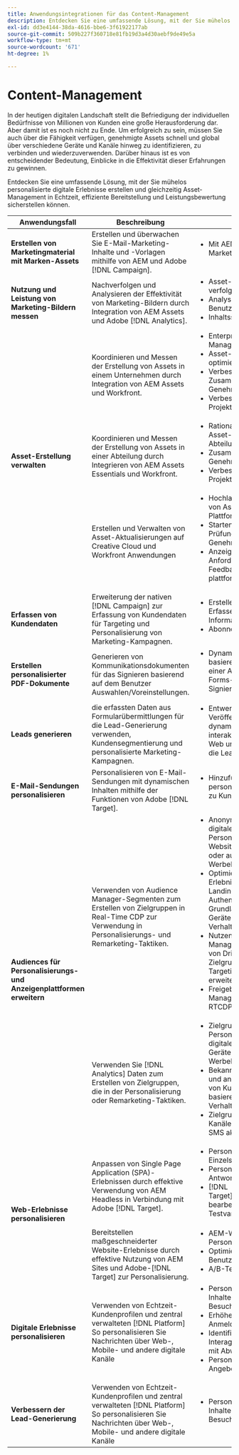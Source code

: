 ```yaml
---
title: Anwendungsintegrationen für das Content-Management
description: Entdecken Sie eine umfassende Lösung, mit der Sie mühelos personalisierte digitale Erlebnisse erstellen und gleichzeitig Asset-Management in Echtzeit, effiziente Bereitstellung und Leistungsbewertung sicherstellen können.
exl-id: dd3e4144-38da-4616-bbe6-3f61922177ab
source-git-commit: 509b227f360718e81fb19d3a4d30aebf9de49e5a
workflow-type: tm+mt
source-wordcount: '671'
ht-degree: 1%

---
```


# Content-Management

In der heutigen digitalen Landschaft stellt die Befriedigung der individuellen Bedürfnisse von Millionen von Kunden eine große Herausforderung dar. Aber damit ist es noch nicht zu Ende. Um erfolgreich zu sein, müssen Sie auch über die Fähigkeit verfügen, genehmigte Assets schnell und global über verschiedene Geräte und Kanäle hinweg zu identifizieren, zu verbinden und wiederzuverwenden. Darüber hinaus ist es von entscheidender Bedeutung, Einblicke in die Effektivität dieser Erfahrungen zu gewinnen.

Entdecken Sie eine umfassende Lösung, mit der Sie mühelos personalisierte digitale Erlebnisse erstellen und gleichzeitig Asset-Management in Echtzeit, effiziente Bereitstellung und Leistungsbewertung sicherstellen können.

<table>
 <thead>
    <tr>
      <th>Anwendungsfall</th>
      <th>Beschreibung</th>
      <th>Beispiele</th>
      <th>Anwendungen</th>
    </tr>
  </thead>
  <tbody>
    <tr>
      <td><strong>Erstellen von Marketingmaterial mit Marken-Assets</strong></td>
      <td>
        Erstellen und überwachen Sie E-Mail-Marketing-Inhalte und -Vorlagen mithilfe von AEM und
        Adobe [!DNL Campaign].
      </td>
      <td>
        <ul style="margin-top: 0;">
          <li>Mit AEM erstellte Marketing-E-Mails senden</li>
        </ul>
      </td>
      <td>
        <a
          href="../integrations-between-applications/campaign/campaign-experience-manager.md"
          target="_blank"
          rel="noopener noreferrer"
          >[!DNL Campaign] und AEM</a
        >
      </td>
    </tr>
    <tr>
      <td><strong>Nutzung und Leistung von Marketing-Bildern messen</strong></td>
      <td>
        Nachverfolgen und Analysieren der Effektivität von Marketing-Bildern durch Integration von
        AEM Assets und Adobe [!DNL Analytics].
      </td>
      <td>
        <ul style="margin-top: 0;">
          <li>Asset-Performance verfolgen und analysieren</li>
          <li>Analysieren der Benutzerinteraktion</li>
          <li>Inhaltsstrategie optimieren</li>
        </ul>
      </td>
      <td>
        <a
          href="../integrations-between-applications/experience-manager/experience-manager-analytics.md"
          target="_blank"
          rel="noopener noreferrer"
          >AEM Assets und [!DNL Analytics]</a
        >
      </td>
    </tr>
    <tr>
      <td rowspan="3"><strong>Asset-Erstellung verwalten</strong></td>
      <td>
        Koordinieren und Messen der Erstellung von Assets in einem Unternehmen
        durch Integration von AEM Assets und Workfront.
      </td>
      <td>
        <ul style="margin-top: 0;">
          <li>Enterprise Asset Management</li>
          <li>Asset-Workflows optimieren</li>
          <li>Verbesserung von Zusammenarbeit und Genehmigung</li>
          <li>Verbessertes Projektmanagement</li>
        </ul>
      </td>
      <td>
        <a
          href="../integrations-between-applications/experience-manager/experience-manager-workfront.md"
          target="_blank"
          rel="noopener noreferrer"
          >AEM Assets und Workfront</a
        >
      </td>
    </tr>
    <tr>
      <td>
        Koordinieren und Messen der Erstellung von Assets in einer Abteilung durch
        Integrieren von AEM Assets Essentials und Workfront.
      </td>
      <td>
        <ul style="margin-top: 0;">
          <li>Rationalisierung des Asset-Managements der Abteilung</li>
          <li>Zusammenarbeit und Genehmigung aktivieren</li>
          <li>Verbessertes Projektmanagement</li>
        </ul>
      </td>
      <td>
        <a
          href="../integrations-between-applications/experience-manager/experience-manager-workfront.md"
          target="_blank"
          rel="noopener noreferrer"
          >AEM Assets Essentials und Workfront</a
        >
      </td>
    </tr>
    <tr>
      <td>
        Erstellen und Verwalten von Asset-Aktualisierungen auf Creative Cloud und Workfront
        Anwendungen
      </td>
      <td>
        <ul style="margin-top: 0;">
          <li>Hochladen und Freigeben von Assets über mehrere Plattformen hinweg</li>
          <li>Starten von Asset-Prüfungs- und Genehmigungsprozessen</li>
          <li>Anzeigen von Asset-Anforderungen und -Feedback plattformübergreifend</li>
        </ul>
      </td>
      <td>
        <a
          href="../integrations-between-applications/workfront/workfront-creative-cloud.md"
          target="_blank"
          rel="noopener noreferrer"
          >Creative Cloud und Workfront</a
        >
      </td>
    </tr>
    <tr>
      <td><strong>Erfassen von Kundendaten</strong></td>
      <td>
        Erweiterung der nativen [!DNL Campaign] zur Erfassung von Kundendaten für
        Targeting und Personalisierung von Marketing-Kampagnen.
      </td>
      <td>
        <ul style="margin-top: 0;">
          <li>Erstellen von Profilen und Erfassen zusätzlicher Informationen.</li>
          <li>Abonnements</li>
        </ul>
      </td>
      <td>
        <a
          href="../integrations-between-applications/experience-manager/experience-manager-campaign.md"
          target="_blank"
          rel="noopener noreferrer"
          >AEM Forms und [!DNL Campaign] Standard</a
        >
      </td>
    </tr>
    <tr>
      <td><strong>Erstellen personalisierter PDF-Dokumente</strong></td>
      <td>
        Generieren von Kommunikationsdokumenten für das Signieren basierend auf dem Benutzer
        Auswahlen/Voreinstellungen.
      </td>
      <td>
        <ul style="margin-top: 0;">
          <li>
            Dynamisch generierte NDA basierend auf den Daten einer AEM präsentieren
            Forms-Übermittlung zum Signieren
          </li>
        </ul>
      </td>
      <td>
        <a
          href="../integrations-between-applications/experience-manager//experience-manager-acrobat-sign.md"
          target="_blank"
          rel="noopener noreferrer"
          >AEM Forms und Acrobat Sign</a
        >
      </td>
    </tr>
    <tr>
      <td><strong>Leads generieren</strong></td>
      <td>
        die erfassten Daten aus Formularübermittlungen für die Lead-Generierung verwenden,
        Kundensegmentierung und personalisierte Marketing-Kampagnen.
      </td>
      <td>
        <ul style="margin-top: 0;">
          <li>
            Entwerfen und Veröffentlichen dynamischer und interaktiver Formulare für Web und Mobile
            Geräte für die Lead-Generierung.
          </li>
        </ul>
      </td>
      <td>
        <a
          href="../integrations-between-applications/experience-manager/experience-manager-marketo.md"
          target="_blank"
          rel="noopener noreferrer"
          >AEM Forms und Marketo</a
        >
      </td>
    </tr>
    <tr>
      <td><strong>E-Mail-Sendungen personalisieren</strong></td>
      <td>
        Personalisieren von E-Mail-Sendungen mit dynamischen Inhalten mithilfe der
        Funktionen von Adobe [!DNL Target].
      </td>
      <td>
        <ul style="margin-top: 0;">
          <li>Hinzufügen personalisierter Angebote zu Kunden-E-Mails</li>
        </ul>
      </td>
      <td>
        <a
          href="../integrations-between-applications/campaign/campaign-target.md"
          target="_blank"
          rel="noopener noreferrer"
          >[!DNL Campaign] und [!DNL Target]</a
        >
      </td>
    </tr>
    <tr>
      <td rowspan="2"><strong>Audiences für Personalisierungs- und Anzeigenplattformen erweitern</strong></td>
      <td>
        Verwenden von Audience Manager-Segmenten zum Erstellen von Zielgruppen in Real-Time CDP zur Verwendung
        in Personalisierungs- und Remarketing-Taktiken.
      </td>
      <td>
        <ul style="margin-top: 0;">
          <li>
            Anonymes Targeting digitaler Zielgruppen und Personalisierung für
            Die Website, die Mobile App oder auf unterstützten Werbekanälen
          </li>
          <li>
            Optimieren Sie die Erlebnisse auf der Landingpage und vor der Authentifizierung auf der Grundlage von
            Bekannte Geräte- und Verhaltenseigenschaften
          </li>
          <li>
            Nutzen Sie das Audience Manager-Datennetzwerk von Drittanbietern, um
            Zielgruppen für das Targeting verfeinern und erweitern
          </li>
          <li>Freigeben von Audience Manager-Segmenten für RTCDP</li>
        </ul>
      </td>
      <td>
        <a
          href="../integrations-between-applications/aam/aam-rtcdp.md"
          target="_blank"
          rel="noopener noreferrer"
          >Audience Manager- und Echtzeit-[!DNL Platform]</a
        >
      </td>
    </tr>
    <tr>
      <td>
        Verwenden Sie [!DNL Analytics] Daten zum Erstellen von Zielgruppen, die in der Personalisierung oder
        Remarketing-Taktiken.
      </td>
      <td>
        <ul style="margin-top: 0;">
          <li>
            Zielgruppen-Targeting und Personalisierung für digitale Medien auf Geräten oder
            Unterstützte Werbekanäle.
          </li>
          <li>
            Bekannte Landingpages und anonyme Erlebnisse von Kunden optimieren
            basierend auf Geräte- und Verhaltensattributen.
          </li>
          <li>Zielgruppen für bekannte Kanäle wie E-Mail und SMS aktivieren.</li>
        </ul>
      </td>
      <td>
        <a
          href="../integrations-between-applications/analytics/analytics-rtcdp.md"
          target="_blank"
          rel="noopener noreferrer"
          >[!DNL Analytics] und Real-time Customer Data [!DNL Platform]</a
        >
      </td>
    </tr>    
    <tr>
      <td rowspan="2"><strong>Web-Erlebnisse personalisieren</strong></td>
      <td>
        Anpassen von Single Page Application (SPA)-Erlebnissen durch effektive
        Verwendung von AEM Headless in Verbindung mit Adobe [!DNL Target].
      </td>
      <td>
        <ul style="margin-top: 0;">
          <li>Personalisierung von Einzelseiten-Apps.</li>
          <li>Personalisierte API-Antworten.</li>
          <li>[!DNL Target]Inhaltsbereitstellung bearbeiten.A/B-Testvarianten.</li>
        </ul>
      </td>
      <td>
        <a
          href="../integrations-between-applications/experience-manager/experience-manager-target.md"
          target="_blank"
          rel="noopener noreferrer"
          >AEM Headless und [!DNL Target]</a
        >
      </td>
    </tr>
    <tr>
      <td>
        Bereitstellen maßgeschneiderter Website-Erlebnisse durch effektive Nutzung von AEM Sites
        und Adobe-[!DNL Target] zur Personalisierung.
      </td>
      <td>
        <ul style="margin-top: 0;">
          <li>AEM-Website-Personalisierung</li>
          <li>Optimieren Sie Benutzererlebnisse.</li>
          <li>A/B-Testvarianzen.</li>
        </ul>
      </td>
      <td>
        <a
          href="../integrations-between-applications/experience-manager/experience-manager-target.md"
          target="_blank"
          rel="noopener noreferrer"
          >AEM Sites und [!DNL Target]</a
        >
      </td>
    </tr>
    <tr>
      <td><strong>Digitale Erlebnisse personalisieren</strong></td>
      <td>
        Verwenden von Echtzeit-Kundenprofilen und zentral verwalteten [!DNL Platform]
        So personalisieren Sie Nachrichten über Web-, Mobile- und andere digitale Kanäle
      </td>
      <td>
        <ul style="margin-top: 0;">
          <li>Personalisierung von Inhalten für bekannte Besucher</li>
          <li>Erhöhen der Treue, Anmeldung und Teilnahme</li>
          <li>Identifizieren und Interagieren von Kunden mit Abwanderungsrisiko</li>
          <li>Personalisierung von Angeboten in Echtzeit</li>
        </ul>
      </td>
      <td>
        <a
          href="../integrations-between-applications/rtcdp/rtcdp-target.md"
          target="_blank"
          rel="noopener noreferrer"
          >Real-time Customer Data [!DNL Platform] und [!DNL Target]</a
        >
      </td>
    </tr>     
    <tr>
      <td><strong>Verbessern der Lead-Generierung</strong></td>
      <td>
        Verwenden von Echtzeit-Kundenprofilen und zentral verwalteten [!DNL Platform]
        So personalisieren Sie Nachrichten über Web-, Mobile- und andere digitale Kanäle
      </td>
      <td>
        <ul style="margin-top: 0;">
          <li>Personalisierung von Inhalten für bekannte Besucher</li>
        </ul>
      </td>
      <td>
        <a
          href="../integrations-between-applications/rtcdp/rtcdp-target.md"
          target="_blank"
          rel="noopener noreferrer"
          >Real-time Customer Data [!DNL Platform] und [!DNL Target]</a
        >
      </td>
    </tr>
  </tbody>
</table>
